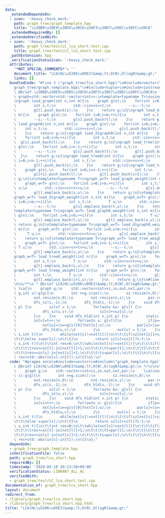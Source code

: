 ```yaml
---
data:
  _extendedDependsOn:
  - icon: ':heavy_check_mark:'
    path: graph_tree/graph_template.hpp
    title: "\u30B0\u30E9\u30D5\u30C6\u30F3\u30D7\u30EC\u30FC\u30C8"
  _extendedRequiredBy: []
  _extendedVerifiedWith:
  - icon: ':heavy_check_mark:'
    path: graph_tree/test/LC_lca_short.test.cpp
    title: graph_tree/test/LC_lca_short.test.cpp
  _pathExtension: hpp
  _verificationStatusIcon: ':heavy_check_mark:'
  attributes:
    '*NOT_SPECIAL_COMMENTS*': ''
    document_title: "LCA(HL\u5206\u89E3)&amp;lt;O(N),O(logN)&amp;gt;"
    links: []
  bundledCode: "#line 2 \"graph_tree/lca_short.hpp\"\n#include<vector>\n#line 3 \"\
    graph_tree/graph_template.hpp\"\n#include<tuple>\n#include<iostream>\n/**\n *\
    \ @brief \u30B0\u30E9\u30D5\u30C6\u30F3\u30D7\u30EC\u30FC\u30C8\n */\n\nusing\
    \ graph=std::vector<std::vector<int>>;\ntemplate<typename T>\nusing graph_w=std::vector<std::vector<std::pair<int,T>>>;\n\
    \ngraph load_graph(int n,int m){\n    graph g(n);\n    for(int i=0;i<m;++i){\n\
    \        int s,t;\n        std::cin>>s>>t;\n        --s;--t;\n        g[s].push_back(t);\n\
    \        g[t].push_back(s);\n    }\n    return g;\n}\ngraph load_digraph(int n,int\
    \ m){\n    graph g(n);\n    for(int i=0;i<m;++i){\n        int s,t;\n        std::cin>>s>>t;\n\
    \        --s;--t;\n        g[s].push_back(t);\n    }\n    return g;\n}\ngraph\
    \ load_graph0(int n,int m){\n    graph g(n);\n    for(int i=0;i<m;++i){\n    \
    \    int s,t;\n        std::cin>>s>>t;\n        g[s].push_back(t);\n        g[t].push_back(s);\n\
    \    }\n    return g;\n}\ngraph load_digraph0(int n,int m){\n    graph g(n);\n\
    \    for(int i=0;i<m;++i){\n        int s,t;\n        std::cin>>s>>t;\n      \
    \  g[s].push_back(t);\n    }\n    return g;\n}\ngraph load_tree(int n){\n    graph\
    \ g(n);\n    for(int i=0;i<n-1;++i){\n        int s,t;\n        std::cin>>s>>t;\n\
    \        --s;--t;\n        g[s].push_back(t);\n        g[t].push_back(s);\n  \
    \  }\n    return g;\n}\ngraph load_tree0(int n){\n    graph g(n);\n    for(int\
    \ i=0;i<n-1;++i){\n        int s,t;\n        std::cin>>s>>t;\n        g[s].push_back(t);\n\
    \        g[t].push_back(s);\n    }\n    return g;\n}\ngraph load_treep(int n){\n\
    \    graph g(n);\n    for(int i=0;i<n-1;++i){\n        int t;\n        std::cin>>t;\n\
    \        g[i+1].push_back(t);\n        g[t].push_back(i+1);\n    }\n    return\
    \ g;\n}\n\ntemplate<typename T>\ngraph_w<T> load_graph_weight(int n,int m){\n\
    \    graph_w<T> g(n);\n    for(int i=0;i<m;++i){\n        int s,t;\n        T\
    \ u;\n        std::cin>>s>>t>>u;\n        --s;--t;\n        g[s].emplace_back(t,u);\n\
    \        g[t].emplace_back(s,u);\n    }\n    return g;\n}\ntemplate<typename T>\n\
    graph_w<T> load_digraph_weight(int n,int m){\n    graph_w<T> g(n);\n    for(int\
    \ i=0;i<m;++i){\n        int s,t;\n        T u;\n        std::cin>>s>>t>>u;\n\
    \        --s;--t;\n        g[s].emplace_back(t,u);\n    }\n    return g;\n}\n\
    template<typename T>\ngraph_w<T> load_graph0_weight(int n,int m){\n    graph_w<T>\
    \ g(n);\n    for(int i=0;i<m;++i){\n        int s,t;\n        T u;\n        std::cin>>s>>t>>u;\n\
    \        g[s].emplace_back(t,u);\n        g[t].emplace_back(s,u);\n    }\n   \
    \ return g;\n}\ntemplate<typename T>\ngraph_w<T> load_digraph0_weight(int n,int\
    \ m){\n    graph_w<T> g(n);\n    for(int i=0;i<m;++i){\n        int s,t;\n   \
    \     T u;\n        std::cin>>s>>t>>u;\n        g[s].emplace_back(t,u);\n    }\n\
    \    return g;\n}\ntemplate<typename T>\ngraph_w<T> load_tree_weight(int n){\n\
    \    graph_w<T> g(n);\n    for(int i=0;i<n-1;++i){\n        int s,t;\n       \
    \ T u;\n        std::cin>>s>>t>>u;\n        --s;--t;\n        g[s].emplace_back(t,u);\n\
    \        g[t].emplace_back(s,u);\n    }\n    return g;\n}\ntemplate<typename T>\n\
    graph_w<T> load_tree0_weight(int n){\n    graph_w<T> g(n);\n    for(int i=0;i<n-1;++i){\n\
    \        int s,t;\n        T u;\n        std::cin>>s>>t>>u;\n        g[s].emplace_back(t,u);\n\
    \        g[t].emplace_back(s,u);\n    }\n    return g;\n}\ntemplate<typename T>\n\
    graph_w<T> load_treep_weight(int n){\n    graph_w<T> g(n);\n    for(int i=0;i<n-1;++i){\n\
    \        int t;\n        T u;\n        std::cin>>t>>u;\n        g[i+1].emplace_back(t,u);\n\
    \        g[t].emplace_back(i+1,u);\n    }\n    return g;\n}\n#line 4 \"graph_tree/lca_short.hpp\"\
    \n\n/**\n * @brief LCA(HL\u5206\u89E3)&amp;lt;O(N),O(logN)&amp;gt;\n */\n\nstruct\
    \ lca{\n    graph g;\n    std::vector<int>sz,in,out,nxt,par;\n    lca(const graph&\
    \ g,int s):g(g){\n        int n=g.size();\n        sz.resize(n,0);\n        in.resize(n,0);\n\
    \        out.resize(n,0);\n        nxt.resize(n,s);\n        par.resize(n,s);\n\
    \        dfs_sz(s,-1);\n        dfs_hld(s,-1);\n    }\n    void dfs_sz(int v,int\
    \ p) {\n        sz[v] = 1;\n        for(auto &u: g[v]) {\n            if(p==u)continue;\n\
    \            dfs_sz(u,v);\n            sz[v]+=sz[u];\n            if(sz[u]>sz[g[v][0]])std::swap(u,g[v][0]);\n\
    \        }\n    }\n    void dfs_hld(int v,int p) {\n        static int t=0;\n\
    \        in[v]=t++;\n        for(auto u: g[v]){\n            if(p==u)continue;\n\
    \            nxt[u]=(u==g[v][0]?nxt[v]:u);\n            par[u]=(u==g[v][0]?par[v]:v);\n\
    \            dfs_hld(u,v);\n        }\n        out[v] = t;\n    }\n    int query(int\
    \ s,int t){\n        while(nxt[s]!=nxt[t]){\n\t\t\tif(sz[nxt[s]]>sz[nxt[t]])t=par[t];\n\
    \t\t\telse s=par[s];\n\t\t}\n        return sz[s]>sz[t]?s:t;\n    }\n    int distance(int\
    \ s,int t){\n\t\tint res=0;\n\t\twhile(nxt[s]!=nxt[t]){\n\t\t\tif(sz[nxt[s]]>sz[nxt[t]]){\n\
    \t\t\t\tres+=in[t]-in[nxt[t]]+1;\n\t\t\t\tt=par[t];\n\t\t\t}\n\t\t\telse {\n\t\
    \t\t\tres+=in[s]-in[nxt[s]]+1;\n\t\t\t\ts=par[s];\n\t\t\t}\n\t\t}\n\t\treturn\
    \ res+std::abs(in[s]-in[t]);\n\t}\n};\n"
  code: "#pragma once\n#include<vector>\n#include\"graph_template.hpp\"\n\n/**\n *\
    \ @brief LCA(HL\u5206\u89E3)&amp;lt;O(N),O(logN)&amp;gt;\n */\n\nstruct lca{\n\
    \    graph g;\n    std::vector<int>sz,in,out,nxt,par;\n    lca(const graph& g,int\
    \ s):g(g){\n        int n=g.size();\n        sz.resize(n,0);\n        in.resize(n,0);\n\
    \        out.resize(n,0);\n        nxt.resize(n,s);\n        par.resize(n,s);\n\
    \        dfs_sz(s,-1);\n        dfs_hld(s,-1);\n    }\n    void dfs_sz(int v,int\
    \ p) {\n        sz[v] = 1;\n        for(auto &u: g[v]) {\n            if(p==u)continue;\n\
    \            dfs_sz(u,v);\n            sz[v]+=sz[u];\n            if(sz[u]>sz[g[v][0]])std::swap(u,g[v][0]);\n\
    \        }\n    }\n    void dfs_hld(int v,int p) {\n        static int t=0;\n\
    \        in[v]=t++;\n        for(auto u: g[v]){\n            if(p==u)continue;\n\
    \            nxt[u]=(u==g[v][0]?nxt[v]:u);\n            par[u]=(u==g[v][0]?par[v]:v);\n\
    \            dfs_hld(u,v);\n        }\n        out[v] = t;\n    }\n    int query(int\
    \ s,int t){\n        while(nxt[s]!=nxt[t]){\n\t\t\tif(sz[nxt[s]]>sz[nxt[t]])t=par[t];\n\
    \t\t\telse s=par[s];\n\t\t}\n        return sz[s]>sz[t]?s:t;\n    }\n    int distance(int\
    \ s,int t){\n\t\tint res=0;\n\t\twhile(nxt[s]!=nxt[t]){\n\t\t\tif(sz[nxt[s]]>sz[nxt[t]]){\n\
    \t\t\t\tres+=in[t]-in[nxt[t]]+1;\n\t\t\t\tt=par[t];\n\t\t\t}\n\t\t\telse {\n\t\
    \t\t\tres+=in[s]-in[nxt[s]]+1;\n\t\t\t\ts=par[s];\n\t\t\t}\n\t\t}\n\t\treturn\
    \ res+std::abs(in[s]-in[t]);\n\t}\n};"
  dependsOn:
  - graph_tree/graph_template.hpp
  isVerificationFile: false
  path: graph_tree/lca_short.hpp
  requiredBy: []
  timestamp: '2020-09-18 20:23:58+09:00'
  verificationStatus: LIBRARY_ALL_AC
  verifiedWith:
  - graph_tree/test/LC_lca_short.test.cpp
documentation_of: graph_tree/lca_short.hpp
layout: document
redirect_from:
- /library/graph_tree/lca_short.hpp
- /library/graph_tree/lca_short.hpp.html
title: "LCA(HL\u5206\u89E3)&amp;lt;O(N),O(logN)&amp;gt;"
---
```

